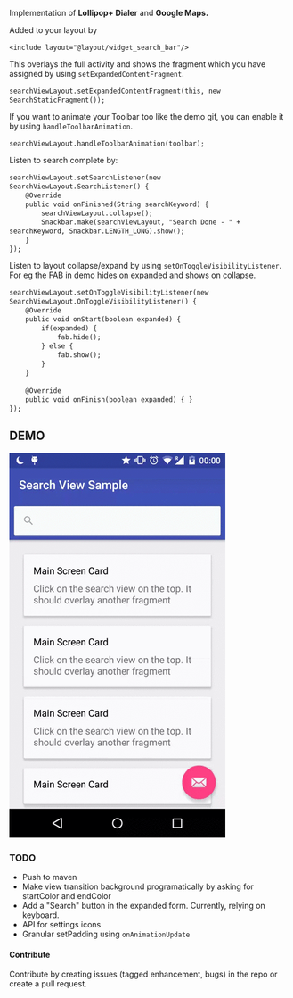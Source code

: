 Implementation of <b>Lollipop+ Dialer</b> and <b>Google Maps.</b>

Added to your layout by

    <include layout="@layout/widget_search_bar"/>

This overlays the full activity and shows the fragment which you have assigned by using `setExpandedContentFragment`.

    searchViewLayout.setExpandedContentFragment(this, new SearchStaticFragment());

If you want to animate your Toolbar too like the demo gif, you can enable it by using `handleToolbarAnimation`.

    searchViewLayout.handleToolbarAnimation(toolbar);

Listen to search complete by:

    searchViewLayout.setSearchListener(new SearchViewLayout.SearchListener() {
        @Override
        public void onFinished(String searchKeyword) {
            searchViewLayout.collapse();
            Snackbar.make(searchViewLayout, "Search Done - " + searchKeyword, Snackbar.LENGTH_LONG).show();
        }
    });
    
Listen to layout collapse/expand by using `setOnToggleVisibilityListener`. For eg the FAB in demo hides on expanded and shows on collapse.

    searchViewLayout.setOnToggleVisibilityListener(new SearchViewLayout.OnToggleVisibilityListener() {
        @Override
        public void onStart(boolean expanded) {
            if(expanded) {
                fab.hide();
            } else {
                fab.show();
            }
        }

        @Override
        public void onFinish(boolean expanded) { }
    });

## DEMO

![Screenshot](/demo.gif?raw=true)

### TODO

* Push to maven
* Make view transition background programatically by asking for startColor and endColor
* Add a "Search" button in the expanded form. Currently, relying on keyboard.
* API for settings icons
* Granular setPadding using `onAnimationUpdate`

#### Contribute

Contribute by creating issues (tagged enhancement, bugs) in the repo or create a pull request.
